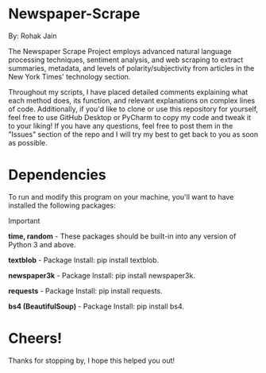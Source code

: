 # Newspaper-Scrape
By: Rohak Jain

The Newspaper Scrape Project employs advanced natural language processing techniques, sentiment analysis, and web scraping to extract summaries, metadata, and levels of polarity/subjectivity from articles in the New York Times' technology section.

Throughout my scripts, I have placed detailed comments explaining what each method does, its function, and relevant explanations on complex lines of code. Additionally, if you'd like to clone or use this repository for yourself, feel free to use GitHub Desktop or PyCharm to copy my code and tweak it to your liking! If you have any questions, feel free to post them in the "Issues" section of the repo and I will try my best to get back to you as soon as possible.

# Dependencies
To run and modify this program on your machine, you'll want to have installed the following packages:

> [!IMPORTANT]
> **time, random** - These packages should be built-in into any version of Python 3 and above.
> 
> **textblob** - Package Install: pip install textblob.
> 
> **newspaper3k** - Package Install: pip install newspaper3k.
> 
> **requests** - Package Install: pip install requests.
> 
> **bs4 (BeautifulSoup)** - Package Install: pip install bs4.

# Cheers!
Thanks for stopping by, I hope this helped you out! 
